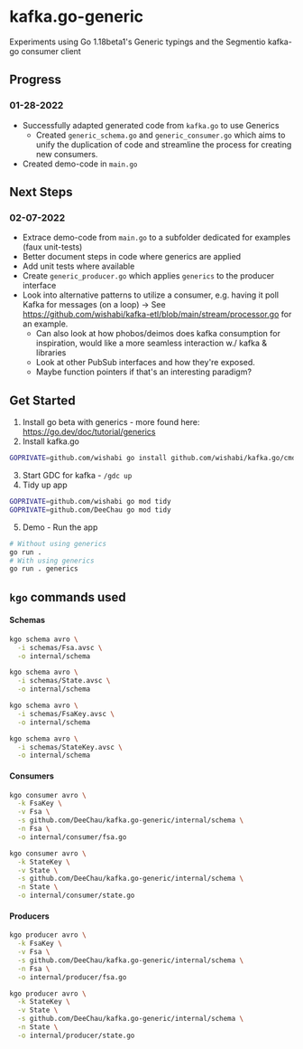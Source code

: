 # kafka.go-generic
Experiments using Go 1.18beta1's Generic typings and the Segmentio kafka-go consumer client

## Progress
### 01-28-2022
* Successfully adapted generated code from `kafka.go` to use Generics
  * Created `generic_schema.go` and `generic_consumer.go` which aims to unify the duplication of code and streamline the process for creating new consumers.
* Created demo-code in `main.go`
## Next Steps
### 02-07-2022
* Extrace demo-code from `main.go` to a subfolder dedicated for examples (faux unit-tests)
* Better document steps in code where generics are applied
* Add unit tests where available
* Create `generic_producer.go` which applies `generics` to the producer interface
* Look into alternative patterns to utilize a consumer, e.g. having it poll Kafka for messages (on a loop) -> See https://github.com/wishabi/kafka-etl/blob/main/stream/processor.go for an example.
  * Can also look at how phobos/deimos does kafka consumption for inspiration, would like a more seamless interaction w./ kafka & libraries
  * Look at other PubSub interfaces and how they're exposed.
  * Maybe function pointers if that's an interesting paradigm?

## Get Started
1. Install go beta with generics - more found here: https://go.dev/doc/tutorial/generics
2. Install kafka.go
```bash
GOPRIVATE=github.com/wishabi go install github.com/wishabi/kafka.go/cmd/kgo@latest
```
3. Start GDC for kafka - `/gdc up`
4. Tidy up app
```bash
GOPRIVATE=github.com/wishabi go mod tidy
GOPRIVATE=github.com/DeeChau go mod tidy
```
5. Demo - Run the app
```bash
# Without using generics
go run .
# With using generics
go run . generics
```


## `kgo` commands used
#### Schemas
```bash
kgo schema avro \
  -i schemas/Fsa.avsc \
  -o internal/schema

kgo schema avro \
  -i schemas/State.avsc \
  -o internal/schema

kgo schema avro \
  -i schemas/FsaKey.avsc \
  -o internal/schema

kgo schema avro \
  -i schemas/StateKey.avsc \
  -o internal/schema
```

#### Consumers
```bash
kgo consumer avro \
  -k FsaKey \
  -v Fsa \
  -s github.com/DeeChau/kafka.go-generic/internal/schema \
  -n Fsa \
  -o internal/consumer/fsa.go

kgo consumer avro \
  -k StateKey \
  -v State \
  -s github.com/DeeChau/kafka.go-generic/internal/schema \
  -n State \
  -o internal/consumer/state.go
```

#### Producers
```bash
kgo producer avro \
  -k FsaKey \
  -v Fsa \
  -s github.com/DeeChau/kafka.go-generic/internal/schema \
  -n Fsa \
  -o internal/producer/fsa.go

kgo producer avro \
  -k StateKey \
  -v State \
  -s github.com/DeeChau/kafka.go-generic/internal/schema \
  -n State \
  -o internal/producer/state.go
```
